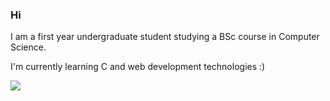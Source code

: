 ### Hi


I am a first year undergraduate student studying a BSc course in Computer Science.

I'm currently learning C and web development technologies :)


<img src = https://www.codewars.com/users/Numb11/badges/large>
